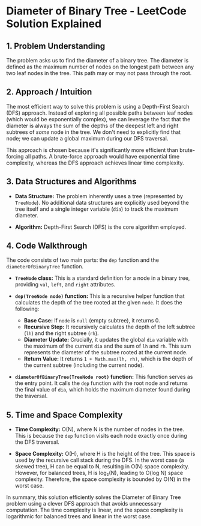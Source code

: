 # Diameter of Binary Tree - LeetCode Solution Explained

## 1. Problem Understanding

The problem asks us to find the diameter of a binary tree. The diameter is defined as the maximum number of nodes on the longest path between any two leaf nodes in the tree.  This path may or may not pass through the root.

## 2. Approach / Intuition

The most efficient way to solve this problem is using a Depth-First Search (DFS) approach.  Instead of exploring all possible paths between leaf nodes (which would be exponentially complex), we can leverage the fact that the diameter is always the sum of the depths of the deepest left and right subtrees of *some* node in the tree.  We don't need to explicitly find that node; we can update a global maximum during our DFS traversal.

This approach is chosen because it's significantly more efficient than brute-forcing all paths.  A brute-force approach would have exponential time complexity, whereas the DFS approach achieves linear time complexity.

## 3. Data Structures and Algorithms

* **Data Structure:**  The problem inherently uses a tree (represented by `TreeNode`).  No additional data structures are explicitly used beyond the tree itself and a single integer variable (`dia`) to track the maximum diameter.

* **Algorithm:** Depth-First Search (DFS) is the core algorithm employed.

## 4. Code Walkthrough

The code consists of two main parts: the `dep` function and the `diameterOfBinaryTree` function.

* **`TreeNode` class:** This is a standard definition for a node in a binary tree, providing `val`, `left`, and `right` attributes.

* **`dep(TreeNode node)` function:** This is a recursive helper function that calculates the depth of the tree rooted at the given `node`.  It does the following:

    * **Base Case:** If `node` is `null` (empty subtree), it returns 0.
    * **Recursive Step:** It recursively calculates the depth of the left subtree (`lh`) and the right subtree (`rh`).
    * **Diameter Update:** Crucially, it updates the global `dia` variable with the maximum of the current `dia` and the sum of `lh` and `rh`. This sum represents the diameter of the subtree rooted at the current node.
    * **Return Value:** It returns `1 + Math.max(lh, rh)`, which is the depth of the current subtree (including the current node).

* **`diameterOfBinaryTree(TreeNode root)` function:** This function serves as the entry point.  It calls the `dep` function with the root node and returns the final value of `dia`, which holds the maximum diameter found during the traversal.


## 5. Time and Space Complexity

* **Time Complexity:** O(N), where N is the number of nodes in the tree.  This is because the `dep` function visits each node exactly once during the DFS traversal.

* **Space Complexity:** O(H), where H is the height of the tree.  This space is used by the recursive call stack during the DFS. In the worst case (a skewed tree), H can be equal to N, resulting in O(N) space complexity.  However, for balanced trees, H is log₂(N), leading to O(log N) space complexity.  Therefore, the space complexity is bounded by O(N) in the worst case.


In summary, this solution efficiently solves the Diameter of Binary Tree problem using a clever DFS approach that avoids unnecessary computation. The time complexity is linear, and the space complexity is logarithmic for balanced trees and linear in the worst case.
